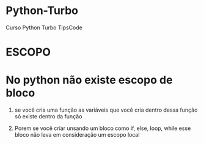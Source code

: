 # Python-Turbo
Curso Python Turbo TipsCode


# ESCOPO

# No python não existe escopo de bloco

1. se você cria uma função as variáveis que você cria dentro dessa função só existe dentro da função

2. Porem se você criar unsando um bloco como if, else, loop, while esse bloco não leva em consideração um escopo local